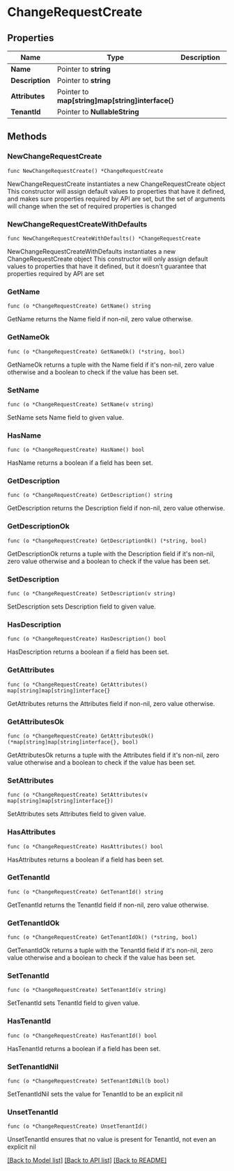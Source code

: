 # ChangeRequestCreate

## Properties

Name | Type | Description | Notes
------------ | ------------- | ------------- | -------------
**Name** | Pointer to **string** |  | [optional] 
**Description** | Pointer to **string** |  | [optional] 
**Attributes** | Pointer to **map[string]map[string]interface{}** |  | [optional] 
**TenantId** | Pointer to **NullableString** |  | [optional] 

## Methods

### NewChangeRequestCreate

`func NewChangeRequestCreate() *ChangeRequestCreate`

NewChangeRequestCreate instantiates a new ChangeRequestCreate object
This constructor will assign default values to properties that have it defined,
and makes sure properties required by API are set, but the set of arguments
will change when the set of required properties is changed

### NewChangeRequestCreateWithDefaults

`func NewChangeRequestCreateWithDefaults() *ChangeRequestCreate`

NewChangeRequestCreateWithDefaults instantiates a new ChangeRequestCreate object
This constructor will only assign default values to properties that have it defined,
but it doesn't guarantee that properties required by API are set

### GetName

`func (o *ChangeRequestCreate) GetName() string`

GetName returns the Name field if non-nil, zero value otherwise.

### GetNameOk

`func (o *ChangeRequestCreate) GetNameOk() (*string, bool)`

GetNameOk returns a tuple with the Name field if it's non-nil, zero value otherwise
and a boolean to check if the value has been set.

### SetName

`func (o *ChangeRequestCreate) SetName(v string)`

SetName sets Name field to given value.

### HasName

`func (o *ChangeRequestCreate) HasName() bool`

HasName returns a boolean if a field has been set.

### GetDescription

`func (o *ChangeRequestCreate) GetDescription() string`

GetDescription returns the Description field if non-nil, zero value otherwise.

### GetDescriptionOk

`func (o *ChangeRequestCreate) GetDescriptionOk() (*string, bool)`

GetDescriptionOk returns a tuple with the Description field if it's non-nil, zero value otherwise
and a boolean to check if the value has been set.

### SetDescription

`func (o *ChangeRequestCreate) SetDescription(v string)`

SetDescription sets Description field to given value.

### HasDescription

`func (o *ChangeRequestCreate) HasDescription() bool`

HasDescription returns a boolean if a field has been set.

### GetAttributes

`func (o *ChangeRequestCreate) GetAttributes() map[string]map[string]interface{}`

GetAttributes returns the Attributes field if non-nil, zero value otherwise.

### GetAttributesOk

`func (o *ChangeRequestCreate) GetAttributesOk() (*map[string]map[string]interface{}, bool)`

GetAttributesOk returns a tuple with the Attributes field if it's non-nil, zero value otherwise
and a boolean to check if the value has been set.

### SetAttributes

`func (o *ChangeRequestCreate) SetAttributes(v map[string]map[string]interface{})`

SetAttributes sets Attributes field to given value.

### HasAttributes

`func (o *ChangeRequestCreate) HasAttributes() bool`

HasAttributes returns a boolean if a field has been set.

### GetTenantId

`func (o *ChangeRequestCreate) GetTenantId() string`

GetTenantId returns the TenantId field if non-nil, zero value otherwise.

### GetTenantIdOk

`func (o *ChangeRequestCreate) GetTenantIdOk() (*string, bool)`

GetTenantIdOk returns a tuple with the TenantId field if it's non-nil, zero value otherwise
and a boolean to check if the value has been set.

### SetTenantId

`func (o *ChangeRequestCreate) SetTenantId(v string)`

SetTenantId sets TenantId field to given value.

### HasTenantId

`func (o *ChangeRequestCreate) HasTenantId() bool`

HasTenantId returns a boolean if a field has been set.

### SetTenantIdNil

`func (o *ChangeRequestCreate) SetTenantIdNil(b bool)`

 SetTenantIdNil sets the value for TenantId to be an explicit nil

### UnsetTenantId
`func (o *ChangeRequestCreate) UnsetTenantId()`

UnsetTenantId ensures that no value is present for TenantId, not even an explicit nil

[[Back to Model list]](../README.md#documentation-for-models) [[Back to API list]](../README.md#documentation-for-api-endpoints) [[Back to README]](../README.md)



